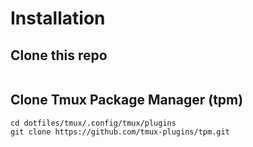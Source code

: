 # Installation

## Clone this repo
```
```

## Clone Tmux Package Manager (tpm)
```
cd dotfiles/tmux/.config/tmux/plugins
git clone https://github.com/tmux-plugins/tpm.git
```
